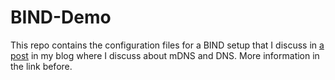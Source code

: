 # BIND-Demo
This repo contains the configuration files for a BIND setup that I discuss in [a post](https://raincoatmoon.com/blog/mdns-vs-dns/) in my blog where I discuss about mDNS and DNS. More information in the link before.
